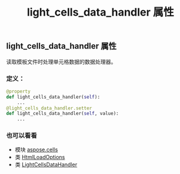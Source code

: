 ﻿---
title: light_cells_data_handler 属性
second_title: Aspose.Cells for Python via .NET API 参考文献
description:
type: docs
weight: 220
url: /zh/python-net/aspose.cells/htmlloadoptions/light_cells_data_handler/
is_root: false
---
## light_cells_data_handler 属性

读取模板文件时处理单元格数据的数据处理器。
### 定义：
```python
@property
def light_cells_data_handler(self):
    ...
@light_cells_data_handler.setter
def light_cells_data_handler(self, value):
    ...
```

### 也可以看看
* 模块 [aspose.cells](../../)
* 类 [HtmlLoadOptions](/cells/zh/python-net/aspose.cells/htmlloadoptions)
* 类 [LightCellsDataHandler](/cells/zh/python-net/aspose.cells/lightcellsdatahandler)
